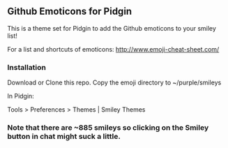 ## Github Emoticons for Pidgin

This is a theme set for Pidgin to add the Github emoticons to your smiley list!

For a list and shortcuts of emoticons: http://www.emoji-cheat-sheet.com/
### Installation

Download or Clone this repo.
Copy the emoji directory to ~/purple/smileys

In Pidgin:

Tools > Preferences > Themes | Smiley Themes

### Note that there are ~885 smileys so clicking on the Smiley button in chat might suck a little.

